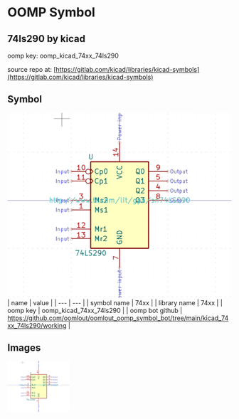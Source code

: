 # OOMP Symbol  
## 74ls290  by kicad  
  
oomp key: oomp_kicad_74xx_74ls290  
  
source repo at: [https://gitlab.com/kicad/libraries/kicad-symbols](https://gitlab.com/kicad/libraries/kicad-symbols)  
## Symbol  
  
[![working.png](working_600.png)](working.png)  
| name | value | 
| --- | --- | 
| symbol name | 74xx | 
| library name | 74xx | 
| oomp key | oomp_kicad_74xx_74ls290 | 
| oomp bot github | https://github.com/oomlout/oomlout_oomp_symbol_bot/tree/main/kicad_74xx_74ls290/working | 
## Images  
  
[![working.png](working_140.png)](working.png)  
